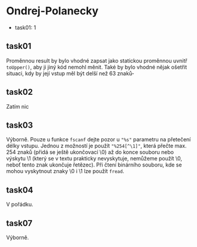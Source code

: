 # Ondrej-Polanecky

- task01: 1

## task01
Proměnnou result by bylo vhodné zapsat jako statickou proměnnou uvnitř `toUpper()`, aby ji jiný kód nemohl měnit. Také by bylo vhodné nějak ošetřit situaci, kdy by její vstup měl být delší než 63 znaků-

## task02
Zatím nic

## task03
Výborně. Pouze u funkce `fscanf` dejte pozor u `"%s"` parametru na přetečení délky vstupu. Jednou z možností je použít `"%254[^\1]"`, která přečte max. 254 znaků (přidá se ještě ukončovací \0) až do konce souboru nebo výskytu \1 (který se v textu prakticky nevyskytuje, nemůžeme použít \0, neboť tento znak ukončuje řetězec). Při čtení binárního souboru, kde se mohou vyskytnout znaky \0 i \1 lze použít `fread`.

## task04
V pořádku.

## task07
Výborně.